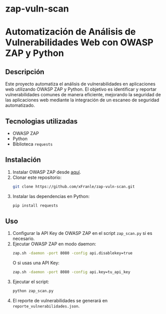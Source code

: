 # zap-vuln-scan

# Automatización de Análisis de Vulnerabilidades Web con OWASP ZAP y Python

## Descripción
Este proyecto automatiza el análisis de vulnerabilidades en aplicaciones web utilizando OWASP ZAP y Python. El objetivo es identificar y reportar vulnerabilidades comunes de manera eficiente, mejorando la seguridad de las aplicaciones web mediante la integración de un escaneo de seguridad automatizado.

## Tecnologias utilizadas
- OWASP ZAP
- Python
- Biblioteca `requests`

## Instalación
1. Instalar OWASP ZAP desde [aquí](https://www.zaproxy.org/download/).
2. Clonar este repositorio:
    ```sh
    git clone https://github.com/xFranle/zap-vuln-scan.git
    ```
3. Instalar las dependencias en Python:
    ```sh
    pip install requests
    ```

## Uso
1. Configurar la API Key de OWASP ZAP en el script `zap_scan.py` si es necesario.
2. Ejecutar OWASP ZAP en modo daemon:
    ```sh
    zap.sh -daemon -port 8080 -config api.disablekey=true
    ```
    O si usas una API Key:
    ```sh
    zap.sh -daemon -port 8080 -config api.key=tu_api_key
    ```
3. Ejecutar el script:
    ```sh
    python zap_scan.py
    ```
4. El reporte de vulnerabilidades se generará en `reporte_vulnerabilidades.json`.
